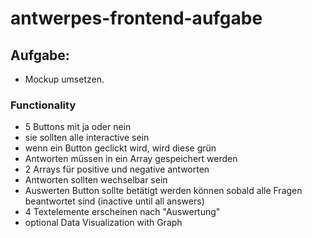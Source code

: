 # antwerpes-frontend-aufgabe

## Aufgabe: 

 - Mockup umsetzen.
 ### Functionality 
  - 5 Buttons mit ja oder nein 
  - sie sollten alle interactive sein 
  - wenn ein Button geclickt wird, wird diese grün
  - Antworten müssen in ein Array gespeichert werden
  - 2 Arrays für positive und negative antworten
  - Antworten sollten wechselbar sein
  - Auswerten Button sollte betätigt werden können sobald alle Fragen beantwortet sind (inactive until all answers)
  - 4 Textelemente erscheinen nach "Auswertung"
  - optional Data Visualization with Graph
    
